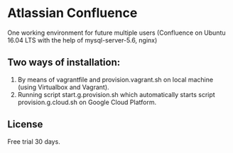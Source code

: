 #  Atlassian Confluence
One working environment for future multiple users
(Confluence on Ubuntu 16.04 LTS with the help of mysql-server-5.6, nginx)
## Two ways of installation:
1. By means of vagrantfile and provision.vagrant.sh on local machine (using Virtualbox and Vagrant).    
2. Running script start.g.provision.sh which automatically starts script provision.g.cloud.sh on Google Cloud Platform.
## License
Free trial 30 days.

